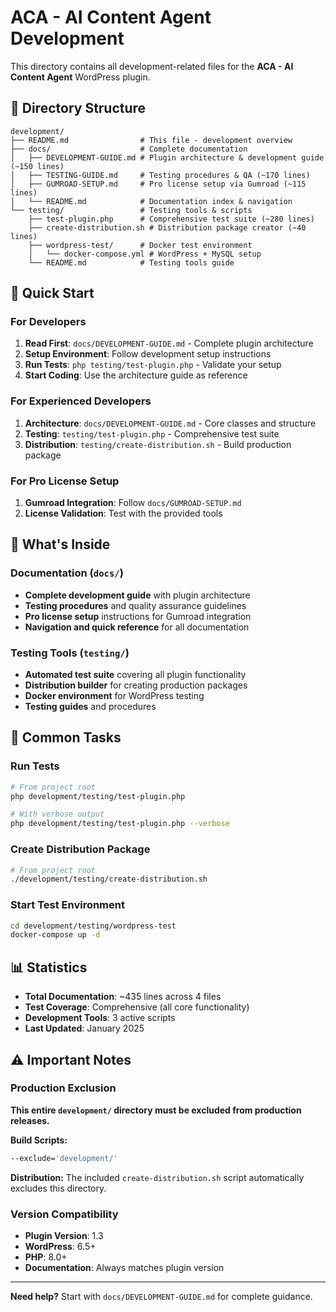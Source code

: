 # ACA - AI Content Agent Development

This directory contains all development-related files for the **ACA - AI Content Agent** WordPress plugin.

## 📁 Directory Structure

```
development/
├── README.md                # This file - development overview
├── docs/                    # Complete documentation
│   ├── DEVELOPMENT-GUIDE.md # Plugin architecture & development guide (~150 lines)
│   ├── TESTING-GUIDE.md     # Testing procedures & QA (~170 lines)
│   ├── GUMROAD-SETUP.md     # Pro license setup via Gumroad (~115 lines)
│   └── README.md            # Documentation index & navigation
└── testing/                 # Testing tools & scripts
    ├── test-plugin.php      # Comprehensive test suite (~280 lines)
    ├── create-distribution.sh # Distribution package creator (~40 lines)
    ├── wordpress-test/      # Docker test environment
    │   └── docker-compose.yml # WordPress + MySQL setup
    └── README.md            # Testing tools guide
```

## 🚀 Quick Start

### For  Developers
1. **Read First**: `docs/DEVELOPMENT-GUIDE.md` - Complete plugin architecture
2. **Setup Environment**: Follow development setup instructions
3. **Run Tests**: `php testing/test-plugin.php` - Validate your setup
4. **Start Coding**: Use the architecture guide as reference

### For Experienced Developers
1. **Architecture**: `docs/DEVELOPMENT-GUIDE.md` - Core classes and structure
2. **Testing**: `testing/test-plugin.php` - Comprehensive test suite
3. **Distribution**: `testing/create-distribution.sh` - Build production package

### For Pro License Setup
1. **Gumroad Integration**: Follow `docs/GUMROAD-SETUP.md`
2. **License Validation**: Test with the provided tools

## 🎯 What's Inside

### Documentation (`docs/`)
- **Complete development guide** with plugin architecture
- **Testing procedures** and quality assurance guidelines
- **Pro license setup** instructions for Gumroad integration
- **Navigation and quick reference** for all documentation

### Testing Tools (`testing/`)
- **Automated test suite** covering all plugin functionality
- **Distribution builder** for creating production packages
- **Docker environment** for WordPress testing
- **Testing guides** and procedures

## 🔧 Common Tasks

### Run Tests
```bash
# From project root
php development/testing/test-plugin.php

# With verbose output
php development/testing/test-plugin.php --verbose
```

### Create Distribution Package
```bash
# From project root
./development/testing/create-distribution.sh
```

### Start Test Environment
```bash
cd development/testing/wordpress-test
docker-compose up -d
```

## 📊 Statistics

- **Total Documentation**: ~435 lines across 4 files
- **Test Coverage**: Comprehensive (all core functionality)
- **Development Tools**: 3 active scripts
- **Last Updated**: January 2025

## ⚠️ Important Notes

### Production Exclusion
**This entire `development/` directory must be excluded from production releases.**

**Build Scripts:**
```bash
--exclude='development/'
```

**Distribution:**
The included `create-distribution.sh` script automatically excludes this directory.

### Version Compatibility
- **Plugin Version**: 1.3
- **WordPress**: 6.5+
- **PHP**: 8.0+
- **Documentation**: Always matches plugin version

---

**Need help?** Start with `docs/DEVELOPMENT-GUIDE.md` for complete guidance.